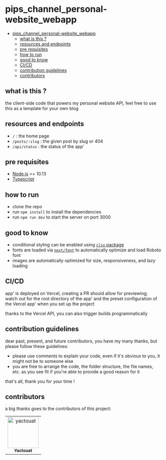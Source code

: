 # pips_channel_personal-website_webapp

<!-- TOC -->

- [pips_channel_personal-website_webapp](#pips_channel_personal-website_webapp)
  - [what is this ?](#what-is-this-)
  - [resources and endpoints](#resources-and-endpoints)
  - [pre requisites](#pre-requisites)
  - [how to run](#how-to-run)
  - [good to know](#good-to-know)
  - [CI/CD](#cicd)
  - [contribution guidelines](#contribution-guidelines)
  - [contributors](#contributors)

<!-- /TOC -->

## what is this ?

the client-side code that powers my personal website API, feel free to use this as a template for your own blog

## resources and endpoints

- `/` : the home page
- `/posts/:slug` : the given post by slug or 404
- `/api/status` : the status of the app'

## pre requisites

- [Node.js](https://nodejs.org/en/) >= 10.13
- [Typescript](https://www.typescriptlang.org/)

## how to run

- clone the repo
- run `npm install` to install the dependencies
- run `npm run dev` to start the server on port 3000

## good to know

- conditional styling can be enabled using [`clsx` package](https://github.com/lukeed/clsx)
- fonts are loaded via [`next/font`](https://nextjs.org/docs/basic-features/font-optimization) to automatically optimize and load Roboto font
- images are automatically optimized for size, responsiveness, and lazy loading

## CI/CD

app' is deployed on Vercel, creating a PR should allow for previewing; watch out for the root directory of the app' and the preset configuration of the Vercel app' when you set up the project

thanks to the Vercel API, you can also trigger builds programmatically

## contribution guidelines

dear past, present, and future contributors, you have my many thanks, but please follow these guidelines:

- please use comments to explain your code, even if it's obvious to you, it might not be to someone else
- you are free to arrange the code, the folder structure, the file names, etc. as you see fit if you're able to provide a good reason for it

that's all, thank you for your time !

## contributors

a big thanks goes to the contributors of this project:

<table>
<tbody>
    <tr>
        <td align="center"><a href="https://github.com/yactouat"><img src="https://avatars.githubusercontent.com/u/37403808?v=4" width="100px;" alt="yactouat"/><br /><sub><b>Yactouat</b></sub></a><br /><a href="https://github.com/yactouat"></td>
    </tr>
</tbody>
</table>
